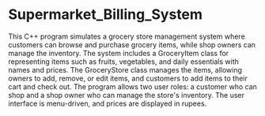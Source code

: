 # Supermarket_Billing_System
This C++ program simulates a grocery store management system where customers can browse and purchase grocery items, while shop owners can manage the inventory. The system includes a GroceryItem class for representing items such as fruits, vegetables, and daily essentials with names and prices. The GroceryStore class manages the items, allowing owners to add, remove, or edit items, and customers to add items to their cart and check out. The program allows two user roles: a customer who can shop and a shop owner who can manage the store's inventory. The user interface is menu-driven, and prices are displayed in rupees.
